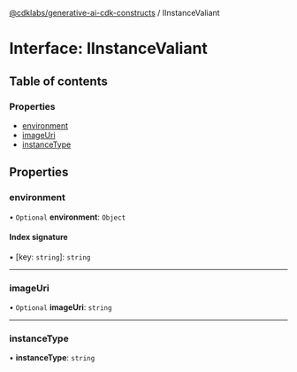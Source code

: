 [@cdklabs/generative-ai-cdk-constructs](../README.md) / IInstanceValiant

# Interface: IInstanceValiant

## Table of contents

### Properties

- [environment](IInstanceValiant.md#environment)
- [imageUri](IInstanceValiant.md#imageuri)
- [instanceType](IInstanceValiant.md#instancetype)

## Properties

### environment

• `Optional` **environment**: `Object`

#### Index signature

▪ [key: `string`]: `string`

___

### imageUri

• `Optional` **imageUri**: `string`

___

### instanceType

• **instanceType**: `string`
